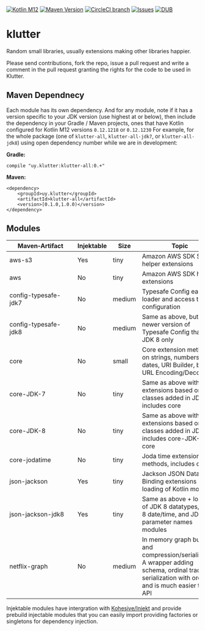 [![Kotlin M12](https://img.shields.io/badge/Kotlin-M12%20%40%200.12.1230-blue.svg)](http://kotlinlang.org) [![Maven Version](https://img.shields.io/maven-central/v/uy.klutter/klutter-core.svg)](http://search.maven.org/#search%7Cga%7C1%7Cg%3A%22uy.klutter%22) [![CircleCI branch](https://img.shields.io/circleci/project/klutter/klutter/master.svg)](https://circleci.com/gh/klutter/klutter/tree/master) [![Issues](https://img.shields.io/github/issues/klutter/klutter.svg)](https://github.com/klutter/klutter/issues?q=is%3Aopen) [![DUB](https://img.shields.io/dub/l/vibe-d.svg)](https://github.com/klutter/klutter/blob/master/LICENSE) 

# klutter
Random small libraries, usually extensions making other libraries happier.  

Please send contributions, fork the repo, issue a pull request and write a comment in the pull request granting the rights for the code to be used in Klutter.

## Maven Dependnecy

Each module has its own dependency.  And for any module, note if it has a version specific to your JDK version (use highest at or below), then include the dependency in your Gradle / Maven projects, ones that have Kotlin configured for Kotlin M12 versions `0.12.1218` or `0.12.1230`  For example, for the whole package (one of `klutter-all`, `klutter-all-jdk7`, or `klutter-all-jdk8`) using open dependency number while we are in development:

**Gradle:**
```
compile "uy.klutter:klutter-all:0.+"
```

**Maven:**
```
<dependency>
    <groupId>uy.klutter</groupId>
    <artifactId>klutter-all</artifactId>
    <version>[0.1.0,1.0.0)</version>
</dependency>
```

## Modules

|&nbsp;&nbsp;&nbsp;&nbsp;&nbsp;Maven&#8209;Artifact&nbsp;&nbsp;&nbsp;&nbsp;&nbsp;|Injektable|Size|Topic|
|------|------|------|------|
|aws-s3|Yes|tiny|Amazon AWS SDK S3 helper extensions|
|aws|No|tiny|Amazon AWS SDK helper extensions|
|config-typesafe-jdk7|No|medium|Typesafe Config easier loader and access to configuration|
|config-typesafe-jdk8|No|medium|Same as above, but with newer version of Typesafe Config that is JDK 8 only|
|core|No|small|Core extension methods on strings, numbers, dates, URI Builder, better URL Encoding/Decoding|
|core-JDK-7|No|tiny|Same as above with more extensions based on classes added in JDK-7, includes core|
|core-JDK-8|No|tiny|Same as above with more extensions based on classes added in JDK-8, includes core-JDK-7 & core|
|core-jodatime|No|tiny|Joda time extension methods, includes core|
|json-jackson|Yes|tiny|Jackson JSON Data Binding extensions + loading of Kotlin module|
|json-jackson-jdk8|Yes|tiny|Same as above + loading of JDK 8 datatypes, JDK 8 date/time, and JDK 8 parameter names modules|
|netflix-graph|No|medium|In memory graph building and compression/serialization.  A wrapper adding schema, ordinal tracking, serialization with ordinals, and is much easier to use API|

Injektable modules have intergration with [Kohesive/Injekt](http://github.com/kohesive/injekt) and provide prebuild injectable modules that you can easily import providing factories or singletons for dependency injection.
